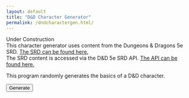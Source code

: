 ```yaml
---
layout: default
title: "D&D Character Generator"
permalink: /dndcharactergen.html/
---
```


<p>
  Under Construction<br>
  This character generator uses content from the Dungeons & Dragons 5e SRD. 
  <a href="https://media.wizards.com/2016/downloads/DND/SRD-OGL_V5.1.pdf">
    The SRD can be found here.
  </a><br>
  The SRD content is accessed via the D&D 5e SRD API. 
  <a href="https://www.dnd5eapi.co/">
    The API can be found here.
  </a>
</p>
<p>
  This program randomly generates the basics of a D&D character.
</p>
<form id="form1">
  <button type="button" onclick="showChar()">Generate</button>
</form>
<p id="result"></p>

<script src="/javascript/dndcharactergen.js"></script>
